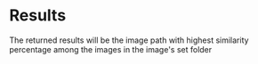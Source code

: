 # Results
The returned results will be the image path with highest similarity percentage among the images in the image's set folder
